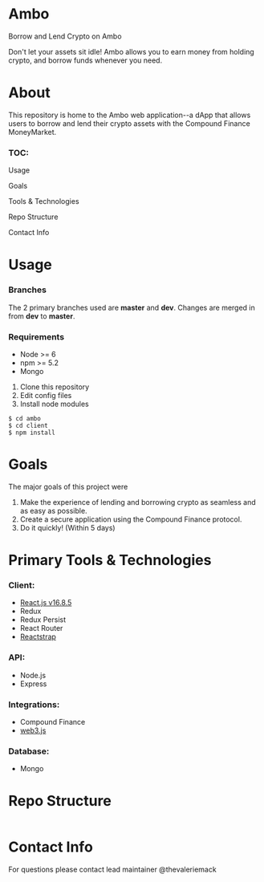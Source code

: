 # Ambo
Borrow and Lend Crypto on Ambo

Don't let your assets sit idle! Ambo allows you to earn money from holding crypto, and borrow funds whenever you need.

# About
This repository is home to the Ambo web application--a dApp that allows users to borrow and lend their crypto assets with the Compound Finance MoneyMarket.

### TOC:
Usage

Goals

Tools & Technologies

Repo Structure

Contact Info

# Usage

### Branches
The 2 primary branches used are __master__ and __dev__.
Changes are merged in from __dev__ to __master__.

### Requirements

- Node >= 6
- npm >= 5.2
- Mongo

1. Clone this repository
1. Edit config files
1. Install node modules

```
$ cd ambo
$ cd client
$ npm install
```

# Goals

The major goals of this project were
1. Make the experience of lending and borrowing crypto as seamless and as easy as possible.
1. Create a secure application using the Compound Finance protocol.
1. Do it quickly! (Within 5 days)

# Primary Tools & Technologies

### Client:
- [React.js v16.8.5](https://reactjs.org/)
- Redux
- Redux Persist
- React Router
- [Reactstrap](https://reactstrap.github.io/)

### API:
- Node.js
- Express

### Integrations:
- Compound Finance
- [web3.js](https://github.com/ethereum/web3.js/)

### Database:
- Mongo

# Repo Structure

```
```

# Contact Info

For questions please contact lead maintainer @thevaleriemack
